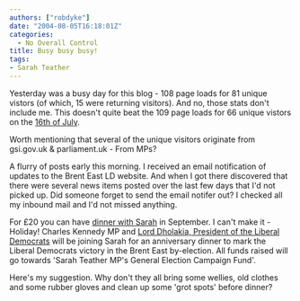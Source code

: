 ```yaml
---
authors: ["robdyke"]
date: "2004-08-05T16:18:01Z"
categories:
  - No Overall Control
title: Busy busy busy!
tags:
- Sarah Teather
---
```

Yesterday was a busy day for this blog - 108 page loads for 81 unique vistors (of which, 15 were returning visitors). And no, those stats don't include me. This doesn't quite beat the 109 page loads for 66 unique vistors on the [16th of July](http://sarah-teather-mp.blogspot.com/2004/07/spotted.html).

Worth mentioning that several of the unique visitors originate from gsi.gov.uk & parliament.uk - From MPs?

A flurry of posts early this morning. I received an email notification of updates to the Brent East LD website. And when I got there discovered that there were several news items posted over the last few days that I'd not picked up. Did someone forget to send the email notifer out? I checked all my inbound mail and I'd not missed anything.

For £20 you can have [dinner with Sarah](http://www.brentlibdems.org.uk/news/150.html?PHPSESSID=5f4ff7e595988138b8cdef7f8b04092d) in September. I can't make it - Holiday! Charles Kennedy MP and [Lord Dholakia, President of the Liberal Democrats](http://www.libdems.org.uk/index.cfm/page.whois/section.people/wid.159/wgroup.peer) will be joining Sarah for an anniversary dinner to mark the Liberal Democrats victory in the Brent East by-election. All funds raised will go towards 'Sarah Teather MP's General Election Campaign Fund'.

Here's my suggestion. Why don't they all bring some wellies, old clothes and some rubber gloves and clean up some 'grot spots' before dinner?
